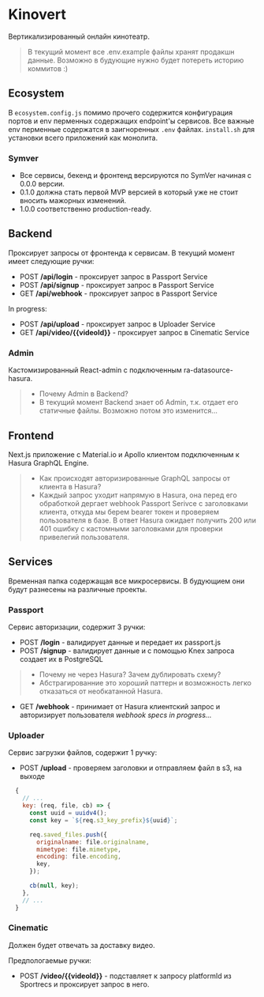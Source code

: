 # Kinovert

Вертикализированный онлайн кинотеатр.

> В текущий момент все .env.example файлы хранят продакшн данные. Возможно в будующие нужно будет потереть историю коммитов :)

## Ecosystem

В `ecosystem.config.js` помимо прочего содержится конфигурация портов и env перменных содержащих endpoint'ы сервисов. Все важные env перменные содержатся в заигноренных `.env` файлах. `install.sh` для установки всего приложений как монолита.

### Symver
- Все сервисы, бекенд и фронтенд версируются по SymVer начиная с 0.0.0 версии.
- 0.1.0 должна стать первой MVP версией в который уже не стоит вносить мажорных изменений.
- 1.0.0 соответственно production-ready.

## Backend

Проксирует запросы от фронтенда к сервисам. В текущий момент имеет следующие ручки:
- POST **/api/login** - проксирует запрос в Passport Service
- POST **/api/signup** - проксирует запрос в Passport Service
- GET **/api/webhook** - проксирует запрос в Passport Service

In progress:
- POST **/api/upload** - проксирует запрос в Uploader Service
- GET **/api/video/{{videoId}}** - проксирует запрос в Cinematic Service

### Admin

Кастомизированный React-admin с подключенным ra-datasource-hasura.

> - Почему Admin в Backend?
> - В текущий момент Backend знает об Admin, т.к. отдает его статичные файлы. Возможно потом это изменится...

## Frontend

Next.js приложение с Material.io и Apollo клиентом подключенным к Hasura GraphQL Engine.

> - Как происходят авторизированные GraphQL запросы от клиента в Hasura?
> - Каждый запрос уходит напрямую в Hasura, она перед его обработкой дергает webhook Passport Serivce с заголовками клиента, откуда мы берем bearer токен и проверяем пользователя в базе. В ответ Hasura ожидает получить 200 или 401 ошибку с кастомными заголовками для проверки привелегий пользователя.

## Services

Временная папка содержащая все микросервисы. В будующием они будут разнесены на различные проекты.

### Passport

Сервис авторизации, содержит 3 ручки:

- POST **/login** - валидирует данные и передает их passport.js
- POST **/signup** - валидирует данные и с помощью Knex запроса создает их в PostgreSQL

> - Почему не через Hasura? Зачем дублировать схему?
> - Абстрагированние это хороший паттерн и возможность легко отказаться от необкатанной Hasura.

- GET **/webhook** - принимает от Hasura клиентский запрос и авторизирует пользователя
*webhook specs in progress...*

### Uploader

Сервис загрузки файлов, содержит 1 ручку:

- POST **/upload** - проверяем заголовки и отправляем файл в s3, на выходе

```javascript
  {
    // ...
    key: (req, file, cb) => {
      const uuid = uuidv4();
      const key = `${req.s3_key_prefix}${uuid}`;

      req.saved_files.push({
        originalname: file.originalname,
        mimetype: file.mimetype,
        encoding: file.encoding,
        key,
      });

      cb(null, key);
    },
    // ...
  }
```

### Cinematic

Должен будет отвечать за доставку видео.

Предпологаемые ручки:
- POST **/video/{{videoId}}** - подставляет к запросу platformId из Sportrecs и проксирует запрос в него.
